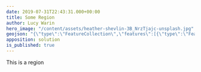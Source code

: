 ```yaml
---
date: 2019-07-31T22:43:31.000+00:00
title: Some Region
author: Lucy Warin
hero_image: "/content/assets/heather-shevlin-3B_NrzTjajc-unsplash.jpg"
geojson: "{\"type\":\"FeatureCollection\",\"features\":[{\"type\":\"Feature\",\"properties\":{},\"geometry\":{\"type\":\"Polygon\",\"coordinates\":[[[-1.2787055969238281,51.77931154362578],[-1.2857437133789062,51.77538176752328],[-1.2781906127929688,51.769008430136594],[-1.2672042846679685,51.771876543336525],[-1.26617431640625,51.77899292588045],[-1.2787055969238281,51.77931154362578]]]}}]}"
apposition: solution
is_published: true
---
```

This is a region
